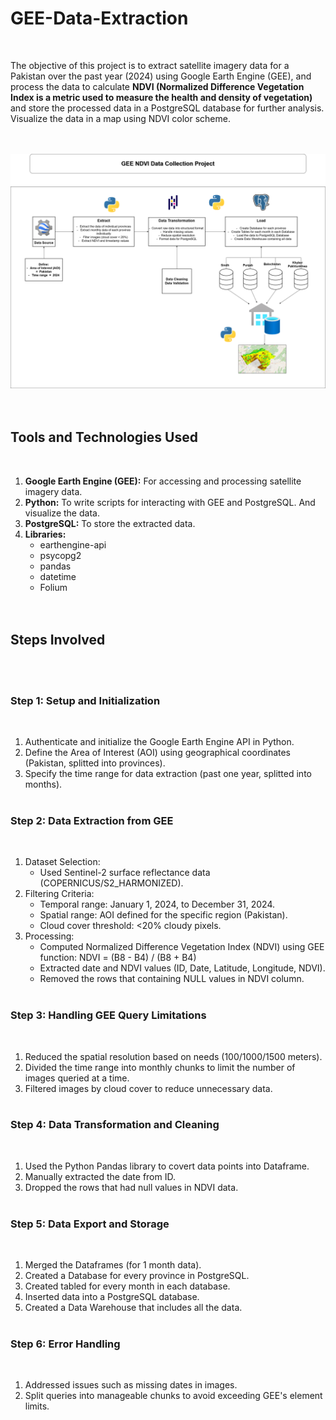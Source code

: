 # GEE-Data-Extraction
<br />

The objective of this project is to extract satellite imagery data for a Pakistan over the past year (2024) using Google Earth Engine (GEE), and process the data to calculate **NDVI (Normalized Difference Vegetation Index is a metric used to measure the health and density of vegetation)** and store the processed data in a PostgreSQL database for further analysis. Visualize the data in a map using NDVI color scheme.
<br /><br /><br />

![ETL Diagram](https://github.com/zaid638/GEE-Data-Extraction/blob/main/GEE%20ETL%20Diagram.png)
<br /><br /><br />

## Tools and Technologies Used
<br />

1. **Google Earth Engine (GEE):** For accessing and processing satellite imagery data.
2. **Python:** To write scripts for interacting with GEE and PostgreSQL. And visualize the data.
3. **PostgreSQL:** To store the extracted data.
4. **Libraries:**
   - earthengine-api
   - psycopg2
   - pandas
   - datetime
   - Folium
<br /><br /><br />


## Steps Involved
<br /><br />


### Step 1: Setup and Initialization
<br />

1. Authenticate and initialize the Google Earth Engine API in Python.
2. Define the Area of Interest (AOI) using geographical coordinates (Pakistan, splitted into provinces).
3. Specify the time range for data extraction (past one year, splitted into months).
<br /><br />


### Step 2: Data Extraction from GEE
<br />

1. Dataset Selection:
   - Used Sentinel-2 surface reflectance data (COPERNICUS/S2_HARMONIZED).
2. Filtering Criteria:
   - Temporal range: January 1, 2024, to December 31, 2024.
   - Spatial range: AOI defined for the specific region (Pakistan).
   - Cloud cover threshold: <20% cloudy pixels.
3. Processing:
   - Computed Normalized Difference Vegetation Index (NDVI) using GEE function:
     NDVI = (B8 - B4) / (B8 + B4)
   - Extracted date and NDVI values (ID, Date, Latitude, Longitude, NDVI).
   - Removed the rows that containing NULL values in NDVI column.
<br /><br />

### Step 3: Handling GEE Query Limitations
<br />

1. Reduced the spatial resolution based on needs (100/1000/1500 meters).
2. Divided the time range into monthly chunks to limit the number of images queried at a time.
3. Filtered images by cloud cover to reduce unnecessary data.
<br /><br />

### Step 4: Data Transformation and Cleaning
<br />

1. Used the Python Pandas library to covert data points into Dataframe.
2. Manually extracted the date from ID.
3. Dropped the rows that had null values in NDVI data.
<br /><br />

### Step 5: Data Export and Storage
<br />

1. Merged the Dataframes (for 1 month data).
2. Created a Database for every province in PostgreSQL.
3. Created tabled for every month in each database.
4. Inserted data into a PostgreSQL database.
5. Created a Data Warehouse that includes all the data.
<br /><br />

### Step 6: Error Handling
<br />

1. Addressed issues such as missing dates in images.
2. Split queries into manageable chunks to avoid exceeding GEE's element limits.
<br /><br /><br />


